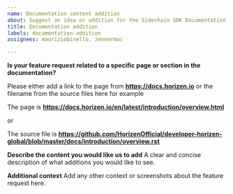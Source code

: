 ```yaml
---
name: Documentation content addition
about: Suggest an idea or addition for the Sidechain SDK Documentation
title: Documentation addition
labels: documentation-addition
assignees: mauriziobinello, zennermac

---
```


**Is your feature request related to a specific page or section in the documentation?**

Please either add a link to the page from **https://docs.horizen.io** or the filename from the source files here for example

The page is **https://docs.horizen.io/en/latest/introduction/overview.html**

or

The source file is **https://github.com/HorizenOfficial/developer-horizen-global/blob/master/docs/introduction/overview.rst**

**Describe the content you would like us to add**
A clear and concise description of what additions you would like to see.

**Additional context**
Add any other context or screenshots about the feature request here.
